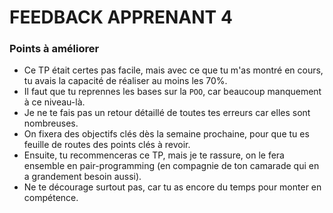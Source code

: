 # FEEDBACK APPRENANT 4

### Points à améliorer

- Ce TP était certes pas facile, mais avec ce que tu m'as montré en cours, tu avais la capacité de réaliser au moins les 70%.
- Il faut que tu reprennes les bases sur la `POO`, car beaucoup manquement à ce niveau-là.
- Je ne te fais pas un retour détaillé de toutes tes erreurs car elles sont nombreuses.
- On fixera des objectifs clés dès la semaine prochaine, pour que tu es feuille de routes des points clés à revoir.
- Ensuite, tu recommenceras ce TP, mais je te rassure, on le fera ensemble en pair-programming (en compagnie de ton camarade qui en a grandement besoin aussi).
- Ne te décourage surtout pas, car tu as encore du temps pour monter en compétence.

